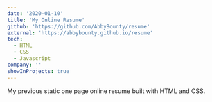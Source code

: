 ```yaml
---
date: '2020-01-10'
title: 'My Online Resume'
github: 'https://github.com/AbbyBounty/resume'
external: 'https://abbybounty.github.io/resume'
tech:
  - HTML
  - CSS
  - Javascript
company: ''
showInProjects: true
---
```


My previous static one page online resume built with HTML and CSS.
